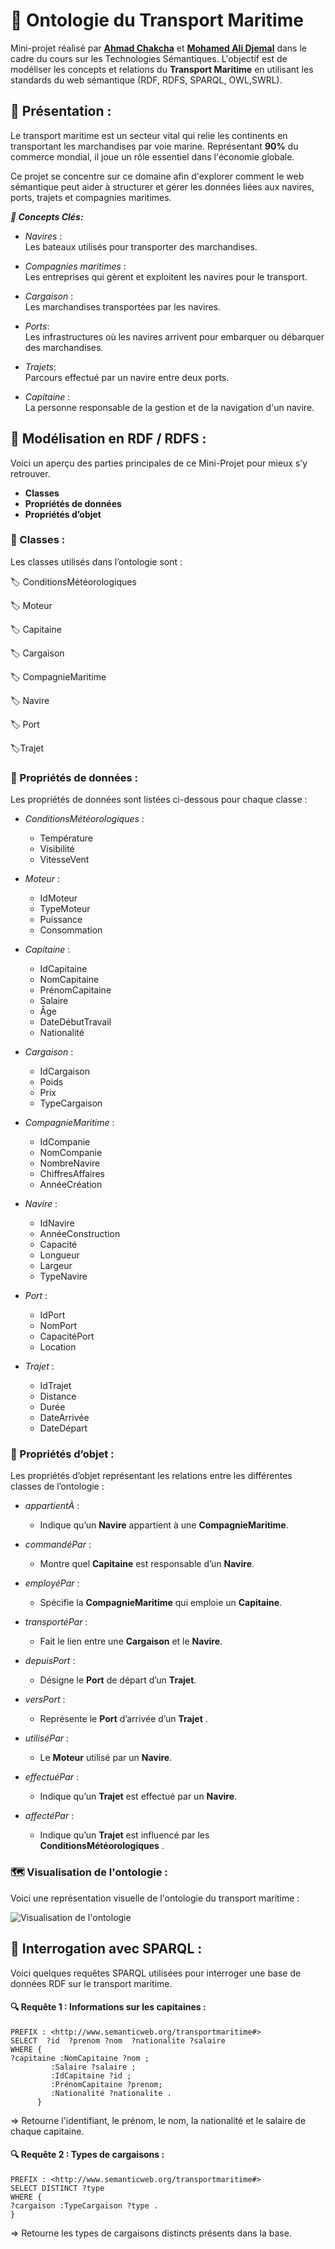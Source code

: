 # 🚢 __Ontologie du Transport Maritime__ 

Mini-projet réalisé par [**Ahmad Chakcha**](https://github.com/AhmadChakcha) et [**Mohamed Ali Djemal**](https://github.com/chameauu)  dans le cadre du cours sur les Technologies Sémantiques. L'objectif est de modéliser les concepts et relations du **Transport Maritime** en utilisant les standards du web sémantique (RDF, RDFS, SPARQL, OWL,SWRL).


## 🌊 Présentation  :

Le transport maritime est un secteur vital qui relie les continents en transportant les  marchandises  par voie marine.  Représentant **90%** du commerce mondial, il joue un rôle essentiel dans l'économie globale.  
  
Ce projet se concentre sur ce domaine afin d'explorer comment le web sémantique peut aider à structurer et gérer les données liées aux navires, ports, trajets et compagnies maritimes.

***🔑 Concepts Clés:***   

+ *Navires* :  
    Les bateaux utilisés pour transporter des marchandises.  

+ *Compagnies maritimes* :  
    Les entreprises qui gèrent et exploitent les navires pour le transport.  

+ *Cargaison* :  
    Les marchandises transportées par les navires.  

+ *Ports*:  
    Les infrastructures où les navires arrivent pour embarquer ou débarquer des marchandises.  

+ *Trajets*:  
    Parcours effectué par un navire entre deux ports.  

+ *Capitaine* :  
    La personne responsable de la gestion et de la navigation d'un navire. 

## 🌊 Modélisation en RDF / RDFS :  

Voici un aperçu des parties principales de ce Mini-Projet  pour mieux s’y retrouver.

- **Classes**
- **Propriétés de données**
- **Propriétés d’objet**

### 🧩 Classes :
Les classes  utilisés dans l’ontologie sont :

 🏷️ ConditionsMétéorologiques

🏷️ Moteur

🏷️ Capitaine

🏷️ Cargaison

🏷️ CompagnieMaritime

🏷️ Navire

🏷️ Port

🏷️Trajet


### 🧩 Propriétés de données : 

Les propriétés de données sont listées ci-dessous pour chaque classe :

- _ConditionsMétéorologiques_ :
  - Température
  - Visibilité
  - VitesseVent

- _Moteur_ :
  - IdMoteur
  - TypeMoteur
  - Puissance
  - Consommation

- _Capitaine_ :
  - IdCapitaine
  - NomCapitaine
  - PrénomCapitaine
  - Salaire
  - Âge
  - DateDébutTravail
  - Nationalité

- _Cargaison_ :
  - IdCargaison
  - Poids
  - Prix
  - TypeCargaison

- _CompagnieMaritime_ :
  - IdCompanie
  - NomCompanie
  - NombreNavire
  - ChiffresAffaires
  - AnnéeCréation

- _Navire_ :
  - IdNavire
  - AnnéeConstruction
  - Capacité
  - Longueur
  - Largeur
  - TypeNavire 

- _Port_ :
  - IdPort
  - NomPort
  - CapacitéPort
  - Location

- _Trajet_ :
  - IdTrajet
  - Distance
  - Durée
  - DateArrivée
  - DateDépart


### 🧩 Propriétés d’objet :  
Les propriétés d’objet représentant les relations entre les différentes classes de l’ontologie :  

- *appartientÀ* : 
  -  Indique qu’un **Navire** appartient à une **CompagnieMaritime**.  

- *commandéPar* :
  - Montre quel **Capitaine** est responsable d’un **Navire**.

- *employéPar* : 
  -  Spécifie la **CompagnieMaritime** qui emploie un **Capitaine**.

- *transportéPar* :
  - Fait le lien entre une **Cargaison** et le **Navire**.

- *depuisPort* :
  - Désigne le **Port** de départ d’un **Trajet**.

- *versPort* :
  - Représente le **Port** d’arrivée d’un **Trajet** . 

- *utiliséPar* :
  -  Le **Moteur** utilisé par un **Navire**.

- *effectuéPar* : 
  - Indique qu’un **Trajet** est effectué par un **Navire**.

- *affectéPar* :
  - Indique qu’un  **Trajet** est influencé par les **ConditionsMétéorologiques** . 

### 🗺️ Visualisation de l'ontologie :  

Voici une représentation visuelle de l'ontologie du transport maritime :  

![Visualisation de l'ontologie](./Visualisation.png)


## 🌊 Interrogation avec SPARQL :  
Voici quelques requêtes SPARQL utilisées pour interroger une base de données RDF sur le transport maritime.  

#### 🔍 Requête 1 : Informations sur les capitaines :  


    PREFIX : <http://www.semanticweb.org/transportmaritime#>
    SELECT  ?id  ?prenom ?nom  ?nationalite ?salaire
    WHERE {
    ?capitaine :NomCapitaine ?nom ;
             :Salaire ?salaire ;
             :IdCapitaine ?id ;
             :PrénomCapitaine ?prenom;
             :Nationalité ?nationalite .
          } 
  => Retourne l'identifiant, le prénom, le nom, la nationalité et le salaire de chaque capitaine.  
  
#### 🔍 Requête 2 : Types de cargaisons :  
    PREFIX : <http://www.semanticweb.org/transportmaritime#>
    SELECT DISTINCT ?type
    WHERE {
    ?cargaison :TypeCargaison ?type .
    }    
  => Retourne les types de cargaisons distincts présents dans la base.